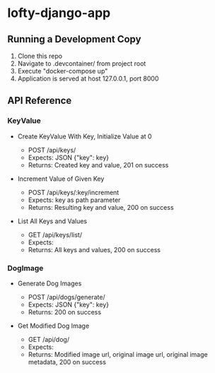 # lofty-django-app

## Running a Development Copy

1. Clone this repo
2. Navigate to .devcontainer/ from project root
3. Execute "docker-compose up"
4. Application is served at host 127.0.0.1, port 8000

## API Reference

### KeyValue

* Create KeyValue With Key, Initialize Value at 0
  * POST /api/keys/
  * Expects: JSON {"key": key}
  * Returns: Created key and value, 201 on success

* Increment Value of Given Key
    * POST /api/keys/:key/increment
    * Expects: key as path parameter
    * Returns: Resulting key and value, 200 on success

* List All Keys and Values
    * GET /api/keys/list/
    * Expects:
    * Returns: All keys and values, 200 on success

### DogImage

* Generate Dog Images
    * POST /api/dogs/generate/
    * Expects: JSON {"key": key}
    * Returns: 200 on success

* Get Modified Dog Image
    * GET /api/dog/
    * Expects: 
    * Returns: Modified image url, original image url, original image metadata, 200 on success
